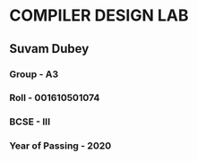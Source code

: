 # COMPILER DESIGN LAB

## Suvam Dubey
### Group - A3
### Roll - 001610501074
### BCSE - III
### Year of Passing - 2020
